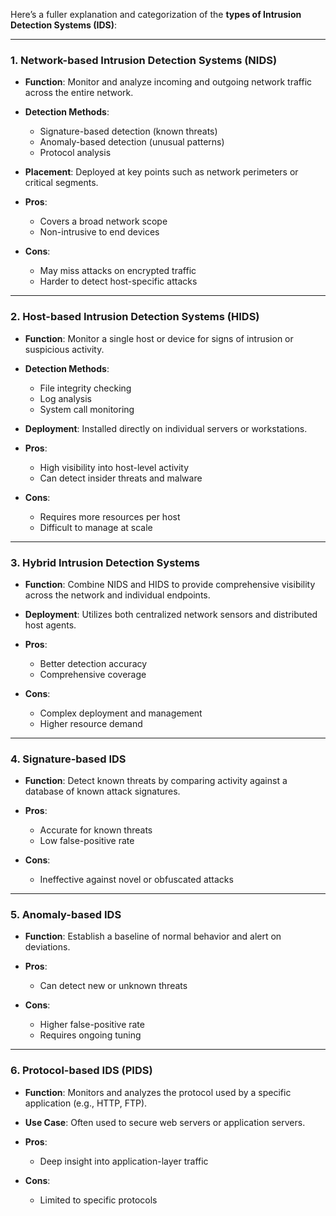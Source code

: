 Here’s a fuller explanation and categorization of the **types of Intrusion Detection Systems (IDS)**:

---

### **1. Network-based Intrusion Detection Systems (NIDS)**

* **Function**: Monitor and analyze incoming and outgoing network traffic across the entire network.
* **Detection Methods**:

  * Signature-based detection (known threats)
  * Anomaly-based detection (unusual patterns)
  * Protocol analysis
* **Placement**: Deployed at key points such as network perimeters or critical segments.
* **Pros**:

  * Covers a broad network scope
  * Non-intrusive to end devices
* **Cons**:

  * May miss attacks on encrypted traffic
  * Harder to detect host-specific attacks

---

### **2. Host-based Intrusion Detection Systems (HIDS)**

* **Function**: Monitor a single host or device for signs of intrusion or suspicious activity.
* **Detection Methods**:

  * File integrity checking
  * Log analysis
  * System call monitoring
* **Deployment**: Installed directly on individual servers or workstations.
* **Pros**:

  * High visibility into host-level activity
  * Can detect insider threats and malware
* **Cons**:

  * Requires more resources per host
  * Difficult to manage at scale

---

### **3. Hybrid Intrusion Detection Systems**

* **Function**: Combine NIDS and HIDS to provide comprehensive visibility across the network and individual endpoints.
* **Deployment**: Utilizes both centralized network sensors and distributed host agents.
* **Pros**:

  * Better detection accuracy
  * Comprehensive coverage
* **Cons**:

  * Complex deployment and management
  * Higher resource demand

---

### **4. Signature-based IDS**

* **Function**: Detect known threats by comparing activity against a database of known attack signatures.
* **Pros**:

  * Accurate for known threats
  * Low false-positive rate
* **Cons**:

  * Ineffective against novel or obfuscated attacks

---

### **5. Anomaly-based IDS**

* **Function**: Establish a baseline of normal behavior and alert on deviations.
* **Pros**:

  * Can detect new or unknown threats
* **Cons**:

  * Higher false-positive rate
  * Requires ongoing tuning

---

### **6. Protocol-based IDS (PIDS)**

* **Function**: Monitors and analyzes the protocol used by a specific application (e.g., HTTP, FTP).
* **Use Case**: Often used to secure web servers or application servers.
* **Pros**:

  * Deep insight into application-layer traffic
* **Cons**:

  * Limited to specific protocols
